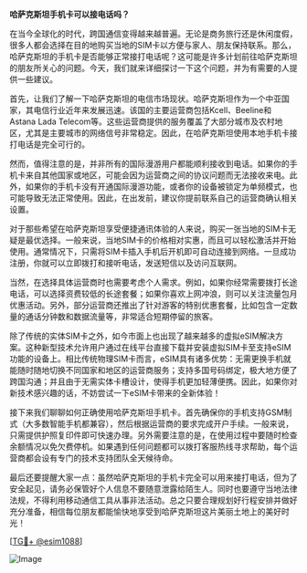 **哈萨克斯坦手机卡可以接电话吗？**

在当今全球化的时代，跨国通信变得越来越普遍。无论是商务旅行还是休闲度假，很多人都会选择在目的地购买当地的SIM卡以方便与家人、朋友保持联系。那么，哈萨克斯坦的手机卡是否能够正常接打电话呢？这可能是许多计划前往哈萨克斯坦的朋友所关心的问题。今天，我们就来详细探讨一下这个问题，并为有需要的人提供一些建议。

首先，让我们了解一下哈萨克斯坦的电信市场现状。哈萨克斯坦作为一个中亚国家，其电信行业近年来发展迅速。该国的主要运营商包括Kcell、Beeline和Astana Lada Telecom等。这些运营商提供的服务覆盖了大部分城市及农村地区，尤其是主要城市的网络信号非常稳定。因此，在哈萨克斯坦使用本地手机卡接打电话是完全可行的。

然而，值得注意的是，并非所有的国际漫游用户都能顺利接收到电话。如果你的手机卡来自其他国家或地区，可能会因为运营商之间的协议问题而无法接收来电。此外，如果你的手机卡没有开通国际漫游功能，或者你的设备被锁定为单频模式，也可能导致无法正常使用。因此，在出发前，建议你提前联系自己的运营商确认相关设置。

对于那些希望在哈萨克斯坦享受便捷通讯体验的人来说，购买一张当地的SIM卡无疑是最优选择。一般来说，当地SIM卡的价格相对实惠，而且可以轻松激活并开始使用。通常情况下，只需将SIM卡插入手机后开机即可自动连接到网络。一旦成功注册，你就可以立即拨打和接听电话，发送短信以及访问互联网。

当然，在选择具体运营商时也需要考虑个人需求。例如，如果你经常需要拨打长途电话，可以选择资费较低的长途套餐；如果你喜欢上网冲浪，则可以关注流量包月优惠活动。另外，部分运营商还推出了针对游客的特别优惠套餐，比如包含一定数量的通话分钟数和数据流量等，非常适合短期停留的旅客。

除了传统的实体SIM卡之外，如今市面上也出现了越来越多的虚拟eSIM解决方案。这种新型技术允许用户通过在线平台直接下载并安装虚拟SIM卡至支持eSIM功能的设备上。相比传统物理SIM卡而言，eSIM具有诸多优势：无需更换手机就能随时随地切换不同国家和地区的运营商服务；支持多国号码绑定，极大地方便了跨国沟通；并且由于无需实体卡槽设计，使得手机更加轻薄便携。因此，如果你对新技术感兴趣的话，不妨尝试一下eSIM卡带来的全新体验！

接下来我们聊聊如何正确使用哈萨克斯坦手机卡。首先确保你的手机支持GSM制式（大多数智能手机都兼容），然后根据运营商的要求完成开户手续。一般来说，只需提供护照复印件即可快速办理。另外需要注意的是，在使用过程中要随时检查余额情况以免欠费停机。如果遇到任何问题都可以拨打客服热线寻求帮助，每个运营商都会设有专门的技术支持团队全天候待命。

最后还要提醒大家一点：虽然哈萨克斯坦的手机卡完全可以用来接打电话，但为了安全起见，请务必保管好个人信息不要随意泄露给陌生人。同时也要遵守当地法律法规，不得利用移动通信工具从事非法活动。总之只要合理规划好行程安排并做好充分准备，相信每位朋友都能愉快地享受到哈萨克斯坦这片美丽土地上的美好时光！

[[TG💪+ @esim1088](https://t.me/s/esim1088)]

![Image](https://i.postimg.cc/4NQfJmqS/Snipaste-2025-05-13-00-14-12.png)
